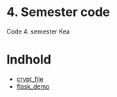 # 4. Semester code
Code 4. semester Kea

# Indhold
- [crypt_file](./crypt_file)
- [flask_demo](./flask_demo)

